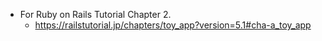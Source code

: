 * For Ruby on Rails Tutorial Chapter 2.
  * https://railstutorial.jp/chapters/toy_app?version=5.1#cha-a_toy_app
